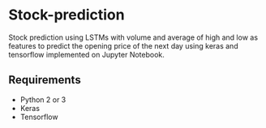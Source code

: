 # Stock-prediction
Stock prediction using LSTMs with volume and average of high and low as features to predict the opening price of the next day using keras and tensorflow implemented on Jupyter Notebook.

## Requirements

* Python 2 or 3
* Keras
* Tensorflow


